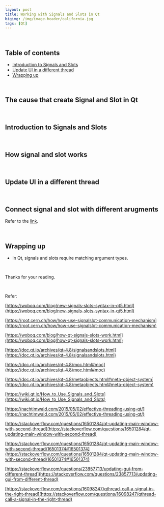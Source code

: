 ```yaml
---
layout: post
title: Working with Signals and Slots in Qt
bigimg: /img/image-header/california.jpg
tags: [Qt]
---
```



<br>

## Table of contents
- [Introduction to Signals and Slots](#introduction-to-signals-and-slots)
- [Update UI in a different thread](#update-ui-in-a-different-thread)
- [Wrapping up](#wrapping-up)


<br>

## The cause that create Signal and Slot in Qt






<br>

## Introduction to Signals and Slots





<br>

## How signal and slot works





<br>

## Update UI in a different thread 



<br>

## Connect signal and slot with different arugments
Refer to the [link](https://stackoverflow.com/questions/7926978/how-we-can-connect-the-signals-and-slot-with-different-arguments).




<br>

## Wrapping up
- In Qt, signals and slots require matching argument types.






<br>

Thanks for your reading.

<br>

Refer:

[https://woboq.com/blog/new-signals-slots-syntax-in-qt5.html](https://woboq.com/blog/new-signals-slots-syntax-in-qt5.html)

[https://root.cern.ch/how/how-use-signalslot-communication-mechanism](https://root.cern.ch/how/how-use-signalslot-communication-mechanism)

[https://woboq.com/blog/how-qt-signals-slots-work.html](https://woboq.com/blog/how-qt-signals-slots-work.html)

[https://doc.qt.io/archives/qt-4.8/signalsandslots.html](https://doc.qt.io/archives/qt-4.8/signalsandslots.html)

[https://doc.qt.io/archives/qt-4.8/moc.html#moc](https://doc.qt.io/archives/qt-4.8/moc.html#moc)

[https://doc.qt.io/archives/qt-4.8/metaobjects.html#meta-object-system](https://doc.qt.io/archives/qt-4.8/metaobjects.html#meta-object-system)

[https://wiki.qt.io/How_to_Use_Signals_and_Slots](https://wiki.qt.io/How_to_Use_Signals_and_Slots)

[https://nachtimwald.com/2015/05/02/effective-threading-using-qt/](https://nachtimwald.com/2015/05/02/effective-threading-using-qt/)

[https://stackoverflow.com/questions/16501284/qt-updating-main-window-with-second-thread](https://stackoverflow.com/questions/16501284/qt-updating-main-window-with-second-thread)

[https://stackoverflow.com/questions/16501284/qt-updating-main-window-with-second-thread/16501374#16501374](https://stackoverflow.com/questions/16501284/qt-updating-main-window-with-second-thread/16501374#16501374)

[https://stackoverflow.com/questions/23857713/updating-gui-from-different-thread](https://stackoverflow.com/questions/23857713/updating-gui-from-different-thread)

[https://stackoverflow.com/questions/16098247/qthread-call-a-signal-in-the-right-thread](https://stackoverflow.com/questions/16098247/qthread-call-a-signal-in-the-right-thread)

